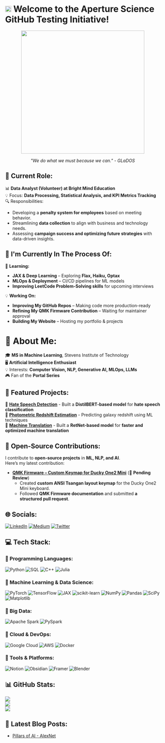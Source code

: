 # <img src="https://upload.wikimedia.org/wikipedia/commons/e/ee/Aperture_Science.svg" width="20"/> Welcome to the Aperture Science GitHub Testing Initiative!  

<p align="center">
  <img src="https://i.gifer.com/3f4T.gif" width="400"/>
</p>

<p align="center">
  <i>"We do what we must because we can." - GLaDOS</i>
</p>

## 💼 Current Role:
📊 **Data Analyst (Volunteer) at Bright Mind Education**  
💡 Focus: **Data Processing, Statistical Analysis, and KPI Metrics Tracking**  
🔍 Responsibilities:
- Developing a **penalty system for employees** based on meeting behavior.
- Streamlining **data collection** to align with business and technology needs.
- Assessing **campaign success and optimizing future strategies** with data-driven insights.

## 🚀 I'm Currently In The Process Of:
📖 **Learning:**  
- **JAX & Deep Learning** – Exploring **Flax, Haiku, Optax**  
- **MLOps & Deployment** – CI/CD pipelines for ML models  
- **Improving LeetCode Problem-Solving skills** for upcoming interviews  

💡 **Working On:** 
- **Improving My GitHub Repos** – Making code more production-ready  
- **Refining My QMK Firmware Contribution** – Waiting for maintainer approval  
- **Building My Website** – Hosting my portfolio & projects 

# 💫 About Me:
🎓 **MS in Machine Learning**, Stevens Institute of Technology  
🖥️ **Artificial Intelligence Enthusiast**  
💡 Interests: **Computer Vision, NLP, Generative AI, MLOps, LLMs**  
🎮 Fan of the **Portal Series** 

## 🚀 Featured Projects:
🔹 **[Hate Speech Detection](https://github.com/akshayatam/hate-speech-detection-with-hatemoderate)** - Built a **DistilBERT-based model** for **hate speech classification**  
🔹 **[Photometric Redshift Estimation](https://github.com/akshayatam/photometric-redshift-estimation)** - Predicting galaxy redshift using ML techniques   
🔹 **[Machine Translation](https://github.com/akshayatam/machine-translation-with-retnet)** - Built a **RetNet-based model** for **faster and optimized machine translation** 

## 🤝 Open-Source Contributions:
I contribute to **open-source projects** in **ML, NLP, and AI**.  
Here’s my latest contribution:

- **[QMK Firmware – Custom Keymap for Ducky One2 Mini](https://github.com/qmk/qmk_firmware/pull/24909)** (🔄 **Pending Review**)  
  - Created **custom ANSI Tsangan layout keymap** for the Ducky One2 Mini keyboard.  
  - Followed **QMK Firmware documentation** and submitted **a structured pull request**. 

## 🌐 Socials:
[![LinkedIn](https://img.shields.io/badge/LinkedIn-%230077B5.svg?logo=linkedin&logoColor=white)](https://linkedin.com/in/akshay-atam) 
[![Medium](https://img.shields.io/badge/Medium-12100E?logo=medium&logoColor=white)](https://medium.com/@insanely_a_) 
[![Twitter](https://img.shields.io/badge/Twitter-%231DA1F2.svg?logo=Twitter&logoColor=white)](https://twitter.com/insanely_a_) 

## 💻 Tech Stack:

### 📌 Programming Languages:
![Python](https://img.shields.io/badge/Python-3670A0?style=flat-square&logo=python&logoColor=ffdd54) 
![SQL](https://img.shields.io/badge/SQL-4479A1?style=flat-square&logo=postgresql&logoColor=white) 
![C++](https://img.shields.io/badge/C++-00599C?style=flat-square&logo=c%2B%2B&logoColor=white) 
![Julia](https://img.shields.io/badge/Julia-9558B2?style=flat-square&logo=julia&logoColor=white) 

### 📌 Machine Learning & Data Science:
![PyTorch](https://img.shields.io/badge/PyTorch-EE4C2C?style=flat-square&logo=PyTorch&logoColor=white) 
![TensorFlow](https://img.shields.io/badge/TensorFlow-FF6F00?style=flat-square&logo=TensorFlow&logoColor=white) 
![JAX](https://img.shields.io/badge/JAX-FFCC00?style=flat-square&logo=JAX&logoColor=black) 
![scikit-learn](https://img.shields.io/badge/Scikit--Learn-F7931E?style=flat-square&logo=scikit-learn&logoColor=white) 
![NumPy](https://img.shields.io/badge/NumPy-013243?style=flat-square&logo=numpy&logoColor=white) 
![Pandas](https://img.shields.io/badge/Pandas-150458?style=flat-square&logo=pandas&logoColor=white) 
![SciPy](https://img.shields.io/badge/SciPy-0C55A5?style=flat-square&logo=scipy&logoColor=white) 
![Matplotlib](https://img.shields.io/badge/Matplotlib-005C9C?style=flat-square&logo=plotly&logoColor=white) 

### 📌 Big Data:
![Apache Spark](https://img.shields.io/badge/Apache%20Spark-E25A1C?style=flat-square&logo=apachespark&logoColor=white) 
![PySpark](https://img.shields.io/badge/PySpark-FF9900?style=flat-square&logo=apachespark&logoColor=white) 

### 📌 Cloud & DevOps:
![Google Cloud](https://img.shields.io/badge/Google%20Cloud-4285F4?style=flat-square&logo=google-cloud&logoColor=white) 
![AWS](https://img.shields.io/badge/AWS-FF9900?style=flat-square&logo=amazon-aws&logoColor=white) 
![Docker](https://img.shields.io/badge/Docker-0db7ed?style=flat-square&logo=docker&logoColor=white) 

### 📌 Tools & Platforms:
![Notion](https://img.shields.io/badge/Notion-000000?style=flat-square&logo=notion&logoColor=white) 
![Obsidian](https://img.shields.io/badge/Obsidian-483699?style=flat-square&logo=obsidian&logoColor=white) 
![Framer](https://img.shields.io/badge/Framer-0055FF?style=flat-square&logo=framer&logoColor=white) 
![Blender](https://img.shields.io/badge/Blender-F5792A?style=flat-square&logo=blender&logoColor=white) 

## 📊 GitHub Stats:
![](https://github-readme-stats.vercel.app/api?username=akshayatam&theme=dark&hide_border=false&include_all_commits=false&count_private=false)<br/>
![](https://github-readme-streak-stats.herokuapp.com/?user=akshayatam&theme=dark&hide_border=false)<br/>
![](https://github-readme-stats.vercel.app/api/top-langs/?username=akshayatam&theme=dark&hide_border=false&include_all_commits=false&count_private=false&layout=compact)

## 📝 Latest Blog Posts:
<!-- BLOG-POST-LIST:START -->
- [Pillars of AI - AlexNet](https://akshayatam.framer.website/blog/alexnet)
<!-- BLOG-POST-LIST:END -->

<!-- Proudly created with GPRM ( https://gprm.itsvg.in ) -->
